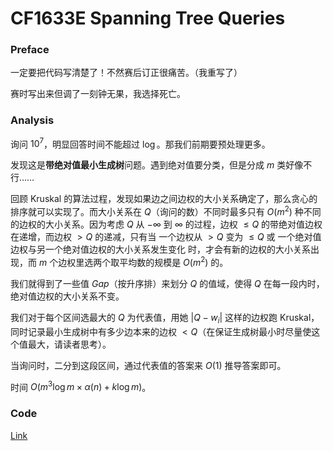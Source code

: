 # CF1633E Spanning Tree Queries

### Preface

一定要把代码写清楚了！不然赛后订正很痛苦。（我重写了）

赛时写出来但调了一刻钟无果，我选择死亡。

### Analysis

询问 $10^7$，明显回答时间不能超过 $\log$。那我们前期要预处理更多。

发现这是**带绝对值最小生成树**问题。遇到绝对值要分类，但是分成 $m$ 类好像不行……

回顾 Kruskal 的算法过程，发现如果边之间边权的大小关系确定了，那么贪心的排序就可以实现了。而大小关系在 $Q$（询问的数）不同时最多只有 $O(m^2)$ 种不同的边权的大小关系。因为考虑 $Q$ 从 $-\infty$ 到 $\infty$ 的过程，边权 $\le Q$ 的带绝对值边权在递增，而边权 $>Q$ 的递减，只有当 一个边权从 $>Q$ 变为 $\le Q$  或 一个绝对值边权与另一个绝对值边权的大小关系发生变化 时，才会有新的边权的大小关系出现，而 $m$ 个边权里选两个取平均数的规模是 $O(m^2)$ 的。

我们就得到了一些值 $Gap$（按升序排）来划分 $Q$ 的值域，使得 $Q$ 在每一段内时，绝对值边权的大小关系不变。

我们对于每个区间选最大的 $Q$ 为代表值，用她 $|Q-w_i|$ 这样的边权跑 Kruskal，同时记录最小生成树中有多少边本来的边权 $<Q$（在保证生成树最小时尽量使这个值最大，请读者思考）。

当询问时，二分到这段区间，通过代表值的答案来 $O(1)$ 推导答案即可。

时间 $O(m^3\log m\times\alpha(n)+k\log m)$。

### Code

[Link](https://codeforces.com/contest/1633/submission/145942192)